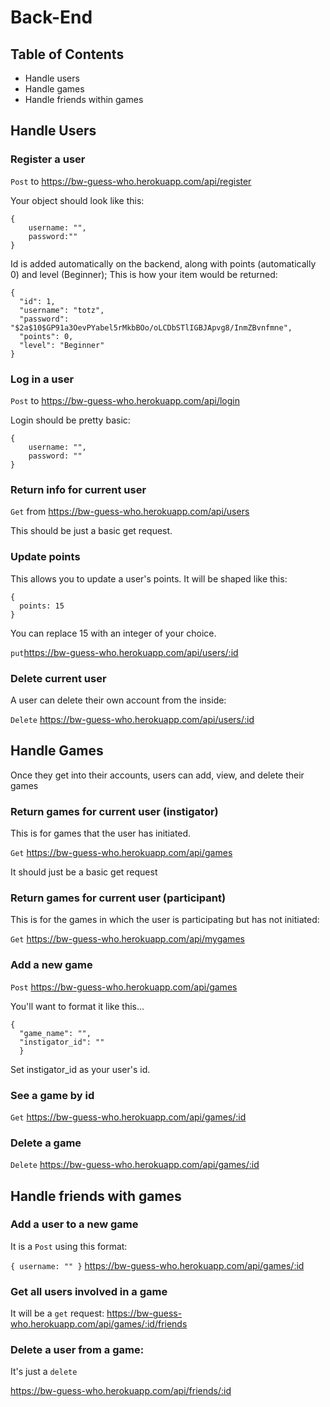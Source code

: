 # Back-End

## Table of Contents
* Handle users
* Handle games
* Handle friends within games

## Handle Users

### Register a user

```Post``` to https://bw-guess-who.herokuapp.com/api/register

Your object should look like this:

```
{
    username: "",
    password:""
}
```
Id is added automatically on the backend, along with points (automatically 0) and level (Beginner);
This is how your item would be returned:

```
{
  "id": 1,
  "username": "totz",
  "password": "$2a$10$GP91a3OevPYabel5rMkbBOo/oLCDbSTlIGBJApvg8/InmZBvnfmne",
  "points": 0,
  "level": "Beginner"
}
```
### Log in a user

```Post``` to  https://bw-guess-who.herokuapp.com/api/login

Login should be pretty basic: 
```
{
    username: "",
    password: ""
}
```

### Return info for current user

```Get``` from https://bw-guess-who.herokuapp.com/api/users

This should be just a basic get request.





### Update points
This allows you to update a user's points. It will be shaped like this: 
```
{
  points: 15
}
```
You can replace 15 with an integer of your choice.

```put```https://bw-guess-who.herokuapp.com/api/users/:id

### Delete current user
A user can delete their own account from the inside:

```Delete```
https://bw-guess-who.herokuapp.com/api/users/:id


## Handle Games
Once they get into their accounts, users can add, view, and delete their games

### Return games for current user (instigator)
This is for games that the user has initiated.

```Get```
https://bw-guess-who.herokuapp.com/api/games

It should just be a basic get request

### Return games for current user (participant)
This is for the games in which the user is participating but has not initiated:

```Get```
https://bw-guess-who.herokuapp.com/api/mygames

### Add a new game

```Post```
https://bw-guess-who.herokuapp.com/api/games

You'll want to format it like this...
```
{
  "game_name": "",
  "instigator_id": ""
  }
```
Set instigator_id as your user's id.



### See a game by id
```Get```
https://bw-guess-who.herokuapp.com/api/games/:id

### Delete a game
```Delete```
https://bw-guess-who.herokuapp.com/api/games/:id

## Handle friends with games

### Add a user to a new game
It is a ```Post``` using this format:

`
{
  username: ""
}
`
https://bw-guess-who.herokuapp.com/api/games/:id

### Get all users involved in a game
It will be a ```get``` request:
https://bw-guess-who.herokuapp.com/api/games/:id/friends




### Delete a user from a game:
It's just a ```delete```

https://bw-guess-who.herokuapp.com/api/friends/:id
